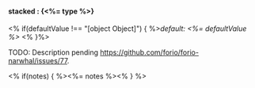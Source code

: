 #### **stacked** : {<%= type %>}

<% if(defaultValue !== "[object Object]") { %>*default: <%= defaultValue %>* <% }%>

TODO: Description pending https://github.com/forio/forio-narwhal/issues/77.


<% if(notes) { %><%= notes %><% } %>


